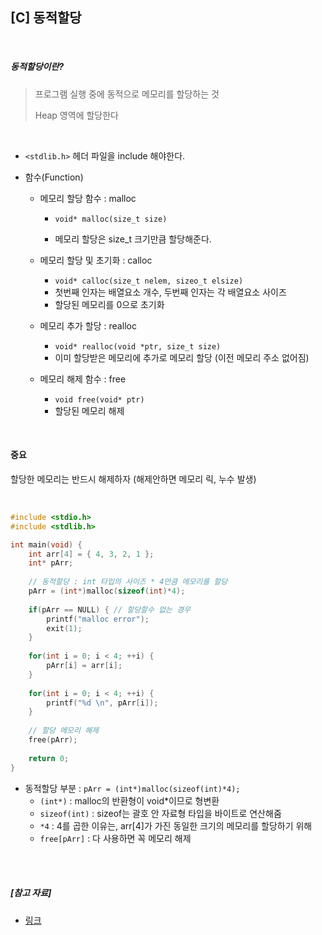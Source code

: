## [C] 동적할당

<br>

##### *동적할당이란?*

> 프로그램 실행 중에 동적으로 메모리를 할당하는 것
>
> Heap 영역에 할당한다

<br>

- `<stdlib.h>` 헤더 파일을 include 해야한다.

- 함수(Function)

  - 메모리 할당 함수 : malloc

    -  `void* malloc(size_t size)`

    - 메모리 할당은 size_t 크기만큼 할당해준다.

  - 메모리 할당 및 초기화 : calloc

    - `void* calloc(size_t nelem, sizeo_t elsize)`
    - 첫번째 인자는 배열요소 개수, 두번째 인자는 각 배열요소 사이즈
    - 할당된 메모리를 0으로 초기화

  - 메모리 추가 할당 : realloc

    - `void* realloc(void *ptr, size_t size)`
    - 이미 할당받은 메모리에 추가로 메모리 할당 (이전 메모리 주소 없어짐)

  - 메모리 해제 함수 : free

    - `void free(void* ptr)`
    - 할당된 메모리 해제

<br>

#### 중요

할당한 메모리는 반드시 해제하자 (해제안하면 메모리 릭, 누수 발생)

<br>

```c
#include <stdio.h>
#include <stdlib.h>

int main(void) {
    int arr[4] = { 4, 3, 2, 1 };
    int* pArr;
    
    // 동적할당 : int 타입의 사이즈 * 4만큼 메모리를 할당
    pArr = (int*)malloc(sizeof(int)*4);
    
    if(pArr == NULL) { // 할당할수 없는 경우
        printf("malloc error");
        exit(1);
    }
    
    for(int i = 0; i < 4; ++i) {
        pArr[i] = arr[i];
    }
    
    for(int i = 0; i < 4; ++i) {
        printf("%d \n", pArr[i]);
    }
    
    // 할당 메모리 해제
    free(pArr);
    
    return 0;
}
```

- 동적할당 부분 : `pArr = (int*)malloc(sizeof(int)*4);`
  - `(int*)` : malloc의 반환형이 void*이므로 형변환
  - `sizeof(int)` : sizeof는 괄호 안 자료형 타입을 바이트로 연산해줌
  - `*4` : 4를 곱한 이유는, arr[4]가 가진 동일한 크기의 메모리를 할당하기 위해
  - `free[pArr]` : 다 사용하면 꼭 메모리 해제

<br>

<br>

##### [참고 자료]

- [링크](https://blockdmask.tistory.com/290)

